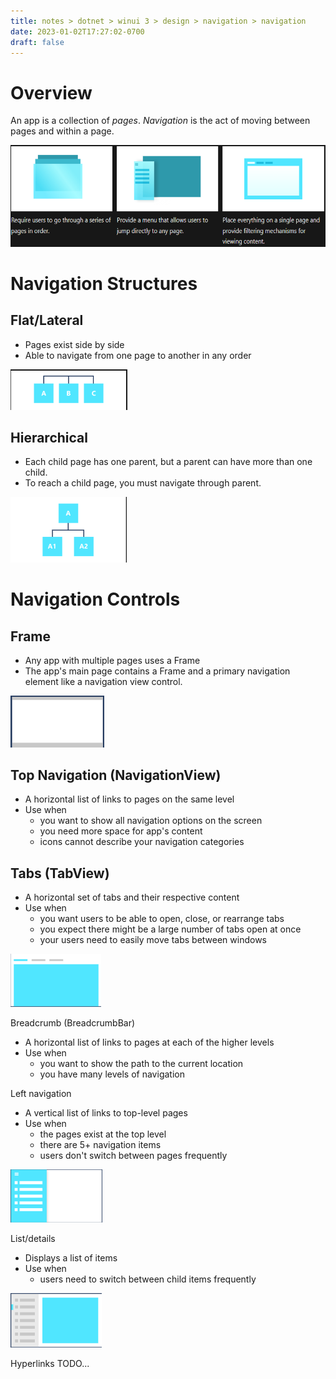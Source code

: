 ```yaml
---
title: notes > dotnet > winui 3 > design > navigation > navigation
date: 2023-01-02T17:27:02-0700
draft: false
---
```

# Overview
An app is a collection of *pages*. *Navigation* is the act of moving between pages and within a page.

<img src="DESIGN_Navigation-image1.png" style="width:6.00833in;height:1.69167in" />

# Navigation Structures
## Flat/Lateral
- Pages exist side by side
- Able to navigate from one page to another in any order  

<img src="DESIGN_Navigation-image3.png" style="width:1.95in;height:0.675in" />  

## Hierarchical
- Each child page has one parent, but a parent can have
more than one child.
- To reach a child page, you must navigate through parent.  

<img src="DESIGN_Navigation-image2.png" style="width:1.94167in;height:1.09167in" />  

# Navigation Controls
## Frame
- Any app with multiple pages uses a Frame
- The app's main page contains a Frame and a primary navigation
element like a navigation view control.  

<img src="DESIGN_Navigation-image4.png" style="width:1.56667in;height:0.85833in" />  

## Top Navigation (NavigationView)
- A horizontal list of links to pages on the same level
- Use when
  - you want to show all navigation options on the screen
  - you need more space for app's content
  - icons cannot describe your navigation categories

## Tabs (TabView)
- A horizontal set of tabs and their respective content
- Use when
  - you want users to be able to open, close, or rearrange tabs
  - you expect there might be a large number of tabs open at once
  - your users need to easily move tabs between windows  

<img src="DESIGN_Navigation-image5.png" style="width:1.50833in;height:0.88333in" />  

Breadcrumb (BreadcrumbBar)
- A horizontal list of links to pages at each of the higher levels
- Use when
  - you want to show the path to the current location
  - you have many levels of navigation

Left navigation
- A vertical list of links to top-level pages
- Use when
  - the pages exist at the top level
  - there are 5+ navigation items
  - users don't switch between pages frequently  

<img src="DESIGN_Navigation-image6.png" style="width:1.53333in;height:0.88333in" />  

List/details
- Displays a list of items
- Use when
  - users need to switch between child items frequently  

<img src="DESIGN_Navigation-image7.png" style="width:1.525in;height:0.90833in" />  

Hyperlinks
TODO...